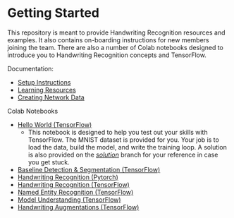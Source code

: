 # Getting Started

This repository is meant to provide Handwriting Recognition resources and examples. It also contains on-boarding instructions for new
members joining the team. There are also a number of Colab notebooks designed to introduce you to Handwriting Recognition concepts and
TensorFlow.

Documentation:
* [Setup Instructions](https://github.com/BYU-Handwriting-Lab/GettingStarted/blob/master/documentation/Setup.md)
* [Learning Resources](https://github.com/BYU-Handwriting-Lab/GettingStarted/blob/master/documentation/Learning.md)
* [Creating Network Data](https://github.com/BYU-Handwriting-Lab/GettingStarted/blob/master/documentation/Data.md)

Colab Notebooks
* [Hello World (TensorFlow)](https://colab.research.google.com/github/BYU-Handwriting-Lab/GettingStarted/blob/master/notebooks/HelloWorldTensorFlow.ipynb)
  * This notebook is designed to help you test out your skills with TensorFlow. The MNIST dataset is provided for you. Your job is to load the data,
    build the model, and write the training loop. A solution is also provided on the [*solution*](https://colab.research.google.com/github/BYU-Handwriting-Lab/GettingStarted/blob/solution/notebooks/HelloWorldTensorFlow.ipynb) branch for your reference in case you get stuck.
* [Baseline Detection & Segmentation (TensorFlow)](https://colab.research.google.com/github/BYU-Handwriting-Lab/GettingStarted/blob/master/notebooks/ARUNetSegmentation.ipynb)
* [Handwriting Recognition (Pytorch)](https://colab.research.google.com/github/BYU-Handwriting-Lab/GettingStarted/blob/master/notebooks/handwriting-recognition-pytorch.ipynb)
* [Handwriting Recognition (TensorFlow)](https://colab.research.google.com/github/BYU-Handwriting-Lab/GettingStarted/blob/master/notebooks/handwriting-recognition-tensorflow.ipynb)
* [Named Entity Recognition (TensorFlow)](https://colab.research.google.com/github/BYU-Handwriting-Lab/GettingStarted/blob/master/notebooks/named-entity-recognition.ipynb)
* [Model Understanding (TensorFlow)](https://colab.research.google.com/github/BYU-Handwriting-Lab/GettingStarted/blob/master/notebooks/ModelUnderstanding.ipynb)
* [Handwriting Augmentations (TensorFlow)](https://colab.research.google.com/github/BYU-Handwriting-Lab/GettingStarted/blob/master/notebooks/Handwriting_Augmentation.ipynb)
